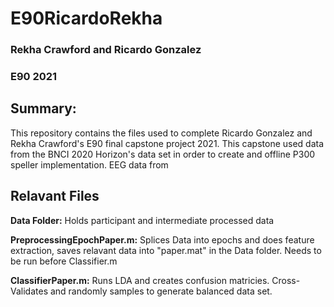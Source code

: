 # E90RicardoRekha
### Rekha Crawford and Ricardo Gonzalez 
### E90 2021 

## Summary: 
This repository contains the files used to complete Ricardo Gonzalez and Rekha Crawford's E90 final capstone project 2021. This capstone used data from the BNCI 2020 Horizon's data set in order to create and offline P300 speller implementation. EEG data from 
## Relavant Files 
**Data Folder:** Holds participant and intermediate processed data

**PreprocessingEpochPaper.m:** Splices Data into epochs and does feature extraction, saves relavant data into "paper.mat" in the Data folder. Needs to be run before Classifier.m

**ClassifierPaper.m:** Runs LDA and creates confusion matricies. Cross-Validates and randomly samples to generate balanced data set. 
